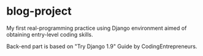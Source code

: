 # blog-project
My first real-programming practice using Django environment aimed of obtaining entry-level coding skills.

Back-end part is based on "Try Django 1.9" Guide by CodingEntrepreneurs. 
